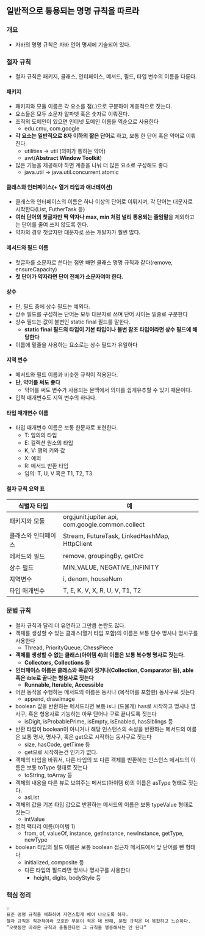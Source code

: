 ## 일반적으로 통용되는 명명 규칙을 따르라

### 개요

- 자바의 명명 규칙은 자바 언어 명세에 기술되어 있다.

### 철자 규칙

- 철자 규칙은 패키지, 클래스, 인터페이스, 메서드, 필드, 타입 변수의 이름을 다룬다.

#### 패키지

- 패키지와 모듈 이름은 각 요소를 점(.)으로 구분하여 계층적으로 짓는다.
- 요소들은 모두 소문자 알파벳 혹은 숫자로 이뤄진다.
- 조직의 도메인이 있으면 인터넷 도메인 이름을 역순으로 사용한다
    - edu.cmu, com.google
- **각 요소는 일반적으로 8자 이하의 짧은 단어**로 하고, 보통 한 단어 혹은 약어로 이뤄진다.
    - utilities → util (의미가 통하는 약어)
    - awt(**Abstract Window Toolkit**)
- 많은 기능을 제공해야 하면 계층을 나눠 더 많은 요소로 구성해도 좋다
    - java.util → java.util.concurrent.atomic

#### 클래스와 인터페이스(+ 열거 타입과 애너테이션)

- 클래스와 인터페이스의 이름은 하나 이상의 단어로 이뤄지며, 각 단어는 대문자로 시작한다(List, FutherTask 등)
- **여러 단어의 첫글자만 딱 약자나 max, min 처럼 널리 통용되는 줄임말**을 제외하고는 단어를 줄여 쓰지 않도록 한다.
- 약자의 경우 첫글자만 대문자로 쓰는 개발자가 훨씬 많다.

#### 메서드와 필드 이름

- 첫글자를 소문자로 쓴다는 점만 빼면 클래스 명명 규칙과 같다(remove, ensureCapacity)
- **첫 단어가 약자라면 단어 전체가 소문자여야 한다.**

#### 상수

- 단, 필드 중에 상수 필드는 예외다.
- 상수 필드를 구성하는 단어는 모두 대문자로 쓰며 단어 사이는 밑줄로 구분한다
- 상수 필드는 값이 불변인 static final 필드를 말한다.
    - **static final 필드의 타입이 기본 타입이나 불변 참조 타입이라면 상수 필드에 해당한다**
- 이름에 밑줄을 사용하는 요소로는 상수 필드가 유일하다

#### 지역 변수

- 메서드와 필드 이름과 비슷한 규칙이 적용된다.
- **단, 약어를 써도 좋다**
    - 약어를 써도 변수가 사용되는 문맥에서 의미를 쉽게유추할 수 있기 때문이다.
- 입력 매개변수도 지역 변수의 하나다.

#### 타입 매개변수 이름

- 타입 매개변수 이름은 보통 한문자로 표현한다.
    - T: 임의의 타입
    - E: 컬렉션 원소의 타입
    - K, V: 맵의 키와 값
    - X: 예외
    - R: 메서드 반환 타입
    - 임의: T, U, V 혹은 T1, T2, T3

#### 철자 규칙 요약 표

| 식별자 타입 | 예 |
| --- | --- |
| 패키지와 모듈 | org.junit.jupiter.api, com.google.common.collect |
| 클래스와 인터페이스 | Stream, FutureTask, LinkedHashMap, HttpClient |
| 메서드와 필드 | remove, groupingBy, getCrc |
| 상수 필드 | MIN_VALUE, NEGATIVE_INFINITY |
| 지역변수 | i, denom, houseNum |
| 타입 매개변수 | T, E, K, V, X, R, U, V, T1, T2 |

### 문법 규칙

- 철자 규칙과 달리 더 유연하고 그만큼 논란도 많다.
- 객체를 생성할 수 있는 클래스(열거 타입 포함)의 이름은 보통 단수 명사나 명사구를 사용한다
    - Thread, PriorityQueue, ChessPiece
- **객체를 생성할 수 없는 클래스(아이템 4)의 이름은 보통 복수형 명사로 짓는다.**
    - **Collectors, Collections 등**
- **인터페이스 이름은 클래스와 똑같이 짓거나(Collection, Comparator 등), able 혹은 ible로 끝나는 형용사로 짓는다**
    - **Runnable, Iterable, Accessible**
- 어떤 동작을 수행하는 메서드의 이름은 동사나 (목적어를 포함한) 동사구로 짓는다
    - append, drawImage
- boolean 값을 반환하는 메서드라면 보통 is나 (드물게) has로 시작하고 명사나 명사구, 혹은 형용사로 기능하는 아무 단어나 구로 끝나도록 짓는다
    - isDigit, isProbablePrime, isEmpty, isEnabled, hasSiblings 등
- 반환 타입이 boolean이 아니거나 해당 인스턴스의 속성을 반환하는 메서드의 이름은 보통 명사, 명사구, 혹은 get으로 시작하는 동사구로 짓는다
    - size, hasCode, getTime 등
    - get으로 시작하는건 인기가 없다.
- 객체의 타입을 바꿔서, 다른 타입의 또 다른 객체를 반환하는 인스턴스 메서드의 이름은 보통 toType 형태로 짓는다
    - toString, toArray 등
- 객체의 내용을 다른 뷰로 보여주는 메서드(아이템 6)의 이름은 asType 형태로 짓는다.
    - asList
- 객체의 값을 기본 타입 값으로 반환하는 메서드의 이름은 보통 typeValue 형태로 짓는다
    - intValue
- 정적 팩터리 이름(아이템 1)
    - from, of, valueOf, instance, getInstance, newInstance, getType, newType
- boolean 타입의 필드 이름은 보통 boolean 접근자 메서드에서 앞 단어를 뺀 형태다
    - initialized, composite 등
    - 다른 타입의 필드라면 명사나 명사구를 사용한다
        - height, digits, bodyStyle 등

### 핵심 정리

```
💡
표준 명명 규칙을 체화하여 자연스럽게 베어 나오도록 하자.
철자 규칙은 직관적이라 모호한 부분이 적은 데 반해, 문법 규칙은 더 복잡하고 느슨하다.
”오랫동안 따라온 규칙과 충돌한다면 그 규칙을 맹종해서는 안 된다”
```
